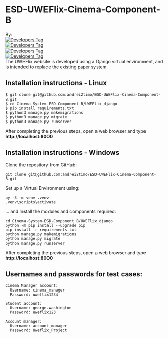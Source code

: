 # ESD-UWEFlix-Cinema-Component-B

By: <br>
[![Developers Tag]( https://img.shields.io/badge/Developer-andrei2timo-blue.svg )]( https://github.com/andrei2timo ) <br>
[![Developers Tag]( https://img.shields.io/badge/Developer-alamerton-blue.svg )]( https://github.com/alamerton )<br>
[![Developers Tag]( https://img.shields.io/badge/Developer-snayak-blue.svg )]( https://github.com/Hyperoid29 )<br>
[![Developers Tag]( https://img.shields.io/badge/Developer-ChristianECDawson-blue.svg )]( https://github.com/ChristianECDawson )<br>
The UWEFlix website is developed using a Django virtual environment, and is intended to replace the existing paper system.

## Installation instructions - Linux
```
$ git clone git@github.com:andrei2timo/ESD-UWEFlix-Cinema-Component-B.git
$ cd Cinema-System-ESD-Component B/UWEFlix_django
$ pip install requirements.txt
$ python3 manage.py makemigrations
$ python3 manage.py migrate
$ python3 manage.py runserver
```
After completing the previous steps, open a web browser and type **http://localhost:8000**

## Installation instructions - Windows

Clone the repository from GitHub:
```
git clone git@github.com:andrei2timo/ESD-UWEFlix-Cinema-Component-B.git
```

Set up a Virtual Environment using: 
```
py -3 -m venv .venv
.venv\scripts\activate
```
... and Install the modules and components required:
```
cd Cinema-System-ESD-Component B/UWEFlix_django
python -m pip install --upgrade pip
pip install -r requirements.txt
python manage.py makemigrations
python manage.py migrate
python manage.py runserver
```
After completing the previous steps, open a web browser and type **http://localhost:8000**

## Usernames and passwords for test cases:
```
Cinema Manager account:
  Username: cinema_manager
  Password: uweflix1234
  
Student account:
  Username: george.washington
  Password: uweflix123

Account manager:
  Username: account_manager
  Password: Uweflix_Project
